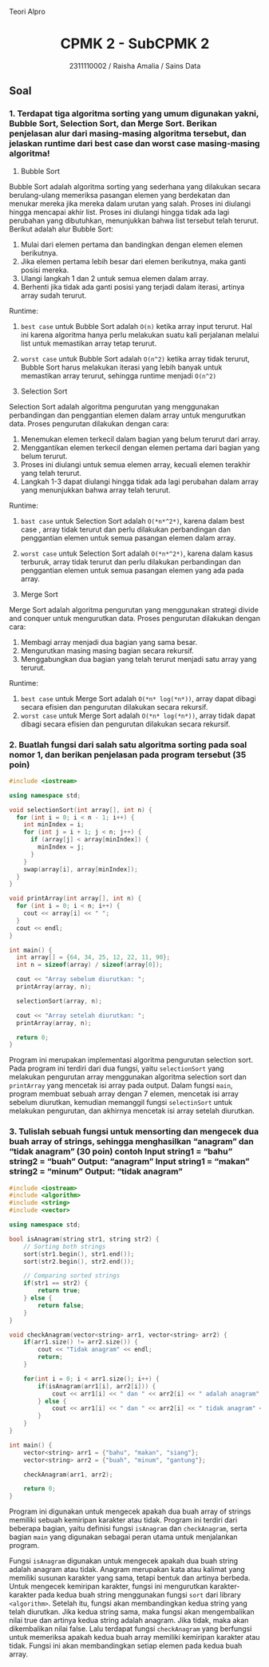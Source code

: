 Teori Alpro
# <h1 align="center">CPMK 2 - SubCPMK 2</h1>
<p align="center">2311110002 / Raisha  Amalia / Sains Data</p>

## Soal

### 1. Terdapat tiga algoritma sorting yang umum digunakan yakni, Bubble Sort, Selection Sort, dan Merge Sort. Berikan penjelasan alur dari masing-masing algoritma tersebut, dan jelaskan runtime dari best case dan worst case masing-masing algoritma!

1. Bubble Sort

Bubble Sort adalah algoritma sorting yang sederhana yang dilakukan secara berulang-ulang memeriksa pasangan elemen yang berdekatan dan menukar mereka jika mereka dalam urutan yang salah. Proses ini diulangi hingga mencapai akhir list. Proses ini diulangi hingga tidak ada lagi perubahan yang dibutuhkan, menunjukkan bahwa list tersebut telah terurut. Berikut adalah alur Bubble Sort:
1. Mulai dari elemen pertama dan bandingkan dengan elemen  elemen berikutnya.
2. Jika elemen pertama lebih besar dari elemen berikutnya, maka ganti posisi mereka.
3. Ulangi langkah 1 dan 2 untuk semua elemen dalam array.
4. Berhenti jika tidak ada ganti posisi yang terjadi dalam iterasi, artinya array sudah terurut.

Runtime:
1. `best case` untuk Bubble Sort adalah `O(n)` ketika array input terurut. Hal ini karena algoritma hanya perlu melakukan suatu kali perjalanan melalui list untuk memastikan array tetap terurut.
2. `worst case` untuk Bubble Sort adalah `O(n^2)` ketika array tidak terurut, Bubble Sort harus melakukan iterasi yang lebih banyak untuk memastikan array terurut, sehingga runtime menjadi `O(n^2)`

2. Selection Sort

Selection Sort adalah algoritma pengurutan yang menggunakan perbandingan dan penggantian elemen dalam array untuk mengurutkan data. Proses pengurutan dilakukan dengan cara:
1. Menemukan elemen terkecil dalam bagian yang belum terurut dari array. 
2. Menggantikan elemen terkecil dengan elemen pertama dari bagian yang belum terurut.
3. Proses ini diulangi untuk semua elemen array, kecuali elemen terakhir yang telah terurut.
4. Langkah 1-3 dapat diulangi hingga tidak ada lagi perubahan dalam array yang menunjukkan bahwa array telah terurut.

Runtime:
1. `bast case` untuk Selection Sort adalah `O(*n*^2*)`, karena dalam best case , array tidak terurut dan perlu dilakukan perbandingan dan penggantian elemen untuk semua pasangan elemen dalam array.
2. `worst case` untuk Selection Sort adalah `O(*n*^2*)`, karena dalam kasus terburuk, array tidak terurut dan perlu dilakukan perbandingan dan penggantian elemen untuk semua pasangan elemen yang ada pada array.

3. Merge Sort

Merge Sort adalah algoritma pengurutan yang menggunakan strategi divide and conquer untuk mengurutkan data. Proses pengurutan dilakukan dengan cara:
1. Membagi array menjadi dua bagian yang sama besar.
2. Mengurutkan masing masing bagian secara rekursif.
3. Menggabungkan dua bagian yang telah terurut menjadi satu array yang terurut.

Runtime:
1. `best case` untuk Merge Sort adalah `O(*n* log(*n*))`, array dapat dibagi secara efisien dan pengurutan dilakukan secara rekursif.
2. `worst case` untuk Merge Sort adalah `O(*n* log(*n*))`, array tidak dapat dibagi secara efisien dan pengurutan dilakukan secara rekursif.


### 2. Buatlah fungsi dari salah satu algoritma sorting pada soal nomor 1, dan berikan penjelasan pada program tersebut (35 poin)

```C++
#include <iostream>

using namespace std;

void selectionSort(int array[], int n) {
  for (int i = 0; i < n - 1; i++) {
    int minIndex = i;
    for (int j = i + 1; j < n; j++) {
      if (array[j] < array[minIndex]) {
        minIndex = j;
      }
    }
    swap(array[i], array[minIndex]);
  }
}

void printArray(int array[], int n) {
  for (int i = 0; i < n; i++) {
    cout << array[i] << " ";
  }
  cout << endl;
}

int main() {
  int array[] = {64, 34, 25, 12, 22, 11, 90};
  int n = sizeof(array) / sizeof(array[0]);

  cout << "Array sebelum diurutkan: ";
  printArray(array, n);

  selectionSort(array, n);

  cout << "Array setelah diurutkan: ";
  printArray(array, n);

  return 0;
}
````

Program ini merupakan implementasi algoritma pengurutan selection sort. Pada program ini terdiri dari dua fungsi, yaitu `selectionSort` yang melakukan pengurutan array menggunakan algoritma selection sort dan `printArray` yang mencetak isi array pada output. Dalam fungsi `main`, program membuat sebuah array dengan 7 elemen, mencetak isi array sebelum diurutkan, kemudian memanggil fungsi `selectinSort` untuk melakukan pengurutan, dan akhirnya mencetak isi array setelah diurutkan.

### 3. Tulislah sebuah fungsi untuk mensorting dan mengecek dua buah array of strings, sehingga menghasilkan “anagram” dan “tidak anagram” (30 poin) contoh Input string1 = “bahu” string2 = “buah” Output: “anagram” Input string1 = “makan” string2 = “minum” Output: “tidak anagram”

~~~C++
#include <iostream>
#include <algorithm>
#include <string>
#include <vector>

using namespace std;

bool isAnagram(string str1, string str2) {
    // Sorting both strings
    sort(str1.begin(), str1.end());
    sort(str2.begin(), str2.end());

    // Comparing sorted strings
    if(str1 == str2) {
        return true;
    } else {
        return false;
    }
}

void checkAnagram(vector<string> arr1, vector<string> arr2) {
    if(arr1.size() != arr2.size()) {
        cout << "Tidak anagram" << endl;
        return;
    }

    for(int i = 0; i < arr1.size(); i++) {
        if(isAnagram(arr1[i], arr2[i])) {
            cout << arr1[i] << " dan " << arr2[i] << " adalah anagram" << endl;
        } else {
            cout << arr1[i] << " dan " << arr2[i] << " tidak anagram" << endl;
        }
    }
}

int main() {
    vector<string> arr1 = {"bahu", "makan", "siang"};
    vector<string> arr2 = {"buah", "minum", "gantung"};

    checkAnagram(arr1, arr2);

    return 0;
}
~~~

Program ini digunakan untuk mengecek apakah dua buah array of strings memiliki sebuah kemiripan karakter atau tidak. Program ini terdiri dari beberapa bagian, yaitu definisi fungsi `isAnagram` dan `checkAnagram`, serta bagian `main` yang digunakan sebagai peran utama untuk menjalankan program. 

Fungsi `isAnagram` digunakan untuk mengecek apakah dua buah string adalah anagram atau tidak. Anagram merupakan kata atau kalimat yang memiliki susunan karakter yang sama, tetapi bentuk dan artinya berbeda. Untuk mengecek kemiripan karakter, fungsi ini mengurutkan karakter-karakter pada kedua buah string menggunakan fungsi `sort` dari library `<algorithm>`. Setelah itu, fungsi akan membandingkan kedua string yang telah diurutkan. Jika kedua string sama, maka fungsi akan mengembalikan nilai true dan artinya kedua string adalah anagram. Jika tidak, maka akan dikembalikan nilai false. Lalu terdapat fungsi `checkAnagram` yang berfungsi untuk memeriksa apakah kedua buah array memiliki kemiripan karakter atau tidak. Fungsi ini akan membandingkan setiap elemen pada kedua buah array.

